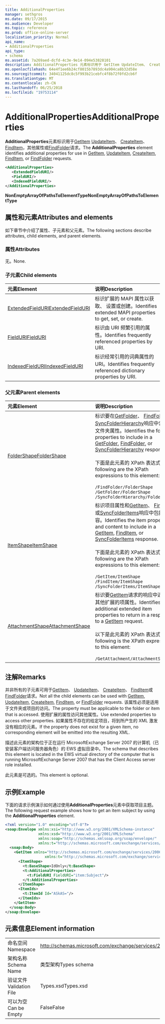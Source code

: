 ```yaml
---
title: AdditionalProperties
manager: sethgros
ms.date: 09/17/2015
ms.audience: Developer
ms.topic: reference
ms.prod: office-online-server
localization_priority: Normal
api_name:
- AdditionalProperties
api_type:
- schema
ms.assetid: 7a269aed-dcfd-4c3e-9e14-094e53828101
description: AdditionalProperties 元素标识用于 GetItem UpdateItem、 CreateItem、 FindItem，其他属性或 FindFolder 请求。
ms.openlocfilehash: 64e4f1ee6b24cf8015b7893dc4a904ca8b32d58e
ms.sourcegitcommit: 34041125dc8c5f993b21cebfc4f8b72f0fd2cb6f
ms.translationtype: MT
ms.contentlocale: zh-CN
ms.lasthandoff: 06/25/2018
ms.locfileid: "19753114"
---
```

# <a name="additionalproperties"></a><span data-ttu-id="a0e40-103">AdditionalProperties</span><span class="sxs-lookup"><span data-stu-id="a0e40-103">AdditionalProperties</span></span>

<span data-ttu-id="a0e40-104">**AdditionalProperties**元素标识用于[GetItem](getitem.md) [UpdateItem](updateitem.md)、 [CreateItem](createitem.md)、 [FindItem](finditem.md)，其他属性或[FindFolder](findfolder.md)请求。</span><span class="sxs-lookup"><span data-stu-id="a0e40-104">The **AdditionalProperties** element identifies additional properties for use in [GetItem](getitem.md), [UpdateItem](updateitem.md), [CreateItem](createitem.md), [FindItem](finditem.md), or [FindFolder](findfolder.md) requests.</span></span> 
  
```xml
<AdditionalProperties>
   <ExtendedFieldURI/>
   <FieldURI/>
   <IndexedFieldURI/>
</AdditionalProperties>
```

 <span data-ttu-id="a0e40-105">**NonEmptyArrayOfPathsToElementType**</span><span class="sxs-lookup"><span data-stu-id="a0e40-105">**NonEmptyArrayOfPathsToElementType**</span></span>
## <a name="attributes-and-elements"></a><span data-ttu-id="a0e40-106">属性和元素</span><span class="sxs-lookup"><span data-stu-id="a0e40-106">Attributes and elements</span></span>

<span data-ttu-id="a0e40-107">如下章节中介绍了属性、子元素和父元素。</span><span class="sxs-lookup"><span data-stu-id="a0e40-107">The following sections describe attributes, child elements, and parent elements.</span></span>
  
### <a name="attributes"></a><span data-ttu-id="a0e40-108">属性</span><span class="sxs-lookup"><span data-stu-id="a0e40-108">Attributes</span></span>

<span data-ttu-id="a0e40-109">无。</span><span class="sxs-lookup"><span data-stu-id="a0e40-109">None.</span></span>
  
### <a name="child-elements"></a><span data-ttu-id="a0e40-110">子元素</span><span class="sxs-lookup"><span data-stu-id="a0e40-110">Child elements</span></span>

|<span data-ttu-id="a0e40-111">**元素**</span><span class="sxs-lookup"><span data-stu-id="a0e40-111">**Element**</span></span>|<span data-ttu-id="a0e40-112">**说明**</span><span class="sxs-lookup"><span data-stu-id="a0e40-112">**Description**</span></span>|
|:-----|:-----|
|[<span data-ttu-id="a0e40-113">ExtendedFieldURI</span><span class="sxs-lookup"><span data-stu-id="a0e40-113">ExtendedFieldURI</span></span>](extendedfielduri.md) <br/> |<span data-ttu-id="a0e40-114">标识扩展的 MAPI 属性以获取、 设置或创建。</span><span class="sxs-lookup"><span data-stu-id="a0e40-114">Identifies extended MAPI properties to get, set, or create.</span></span>  <br/> |
|[<span data-ttu-id="a0e40-115">FieldURI</span><span class="sxs-lookup"><span data-stu-id="a0e40-115">FieldURI</span></span>](fielduri.md) <br/> |<span data-ttu-id="a0e40-116">标识由 URI 频繁引用的属性。</span><span class="sxs-lookup"><span data-stu-id="a0e40-116">Identifies frequently referenced properties by URI.</span></span>  <br/> |
|[<span data-ttu-id="a0e40-117">IndexedFieldURI</span><span class="sxs-lookup"><span data-stu-id="a0e40-117">IndexedFieldURI</span></span>](indexedfielduri.md) <br/> |<span data-ttu-id="a0e40-118">标识经常引用的词典属性的 URI。</span><span class="sxs-lookup"><span data-stu-id="a0e40-118">Identifies frequently referenced dictionary properties by URI.</span></span>  <br/> |
   
### <a name="parent-elements"></a><span data-ttu-id="a0e40-119">父元素</span><span class="sxs-lookup"><span data-stu-id="a0e40-119">Parent elements</span></span>

|<span data-ttu-id="a0e40-120">**元素**</span><span class="sxs-lookup"><span data-stu-id="a0e40-120">**Element**</span></span>|<span data-ttu-id="a0e40-121">**说明**</span><span class="sxs-lookup"><span data-stu-id="a0e40-121">**Description**</span></span>|
|:-----|:-----|
|[<span data-ttu-id="a0e40-122">FolderShape</span><span class="sxs-lookup"><span data-stu-id="a0e40-122">FolderShape</span></span>](foldershape.md) <br/> | <span data-ttu-id="a0e40-123">标识要在[GetFolder](getfolder.md)、 [FindFolder](findfolder.md)或[SyncFolderHierarchy](syncfolderhierarchy.md)响应中包含的文件夹属性。</span><span class="sxs-lookup"><span data-stu-id="a0e40-123">Identifies the folder properties to include in a [GetFolder](getfolder.md), [FindFolder](findfolder.md), or [SyncFolderHierarchy](syncfolderhierarchy.md) response.</span></span><br/><br/>  <span data-ttu-id="a0e40-124">下面是此元素的 XPath 表达式：</span><span class="sxs-lookup"><span data-stu-id="a0e40-124">The following are the XPath expressions to this element:</span></span><br/><br/>  `/FindFolder/FolderShape` <br/>  `/GetFolder/FolderShape` <br/>  `/SyncFolderHierarchy/FolderShape` <br/> |
|[<span data-ttu-id="a0e40-125">ItemShape</span><span class="sxs-lookup"><span data-stu-id="a0e40-125">ItemShape</span></span>](itemshape.md) <br/> | <span data-ttu-id="a0e40-126">标识项目属性和[GetItem](getitem.md)、 [FindItem](finditem.md)或[SyncFolderItems](syncfolderitems.md)响应中包括的内容。</span><span class="sxs-lookup"><span data-stu-id="a0e40-126">Identifies the item properties and content to include in a [GetItem](getitem.md), [FindItem](finditem.md), or [SyncFolderItems](syncfolderitems.md) response.</span></span><br/><br/>  <span data-ttu-id="a0e40-127">下面是此元素的 XPath 表达式：</span><span class="sxs-lookup"><span data-stu-id="a0e40-127">The following are the XPath expressions to this element:</span></span><br/><br/>  `/GetItem/ItemShape` <br/>  `/FindItem/ItemShape` <br/>  `/SyncFolderItems/ItemShape` <br/> |
|[<span data-ttu-id="a0e40-128">AttachmentShape</span><span class="sxs-lookup"><span data-stu-id="a0e40-128">AttachmentShape</span></span>](attachmentshape.md) <br/> |<span data-ttu-id="a0e40-129">标识要[GetItem](getitem.md)请求的响应中返回的其他扩展的项属性。</span><span class="sxs-lookup"><span data-stu-id="a0e40-129">Identifies additional extended item properties to return in a response to a [GetItem](getitem.md) request.</span></span><br/><br/> <span data-ttu-id="a0e40-130">以下是此元素的 XPath 表达式：</span><span class="sxs-lookup"><span data-stu-id="a0e40-130">The following is the XPath expression to this element:</span></span><br/><br/>  `/GetAttachment/AttachmentShape` <br/> |
   
## <a name="remarks"></a><span data-ttu-id="a0e40-131">注解</span><span class="sxs-lookup"><span data-stu-id="a0e40-131">Remarks</span></span>

<span data-ttu-id="a0e40-132">并非所有的子元素可用于[GetItem](getitem.md)、 [UpdateItem](updateitem.md)、 [CreateItem](createitem.md)、 [FindItem](finditem.md)或[FindFolder](findfolder.md)请求。</span><span class="sxs-lookup"><span data-stu-id="a0e40-132">Not all the child elements can be used with [GetItem](getitem.md), [UpdateItem](updateitem.md), [CreateItem](createitem.md), [FindItem](finditem.md), or [FindFolder](findfolder.md) requests.</span></span> <span data-ttu-id="a0e40-133">该属性必须是适用于文件夹或项目的访问。</span><span class="sxs-lookup"><span data-stu-id="a0e40-133">The property must be applicable to the folder or item that is accessed.</span></span> <span data-ttu-id="a0e40-134">使用扩展的属性访问其他属性。</span><span class="sxs-lookup"><span data-stu-id="a0e40-134">Use extended properties to access other properties.</span></span> <span data-ttu-id="a0e40-135">如果属性不存在的给定项目，将到所产生的 XML 激发没有相应的元素。</span><span class="sxs-lookup"><span data-stu-id="a0e40-135">If the property does not exist for a given item, no corresponding element will be emitted into the resulting XML.</span></span> 
  
<span data-ttu-id="a0e40-136">描述此元素的架构位于正在运行 MicrosoftExchange Server 2007 的计算机（已安装客户端访问服务器角色）的 EWS 虚拟目录中。</span><span class="sxs-lookup"><span data-stu-id="a0e40-136">The schema that describes this element is located in the EWS virtual directory of the computer that is running MicrosoftExchange Server 2007 that has the Client Access server role installed.</span></span> 
  
<span data-ttu-id="a0e40-137">此元素是可选的。</span><span class="sxs-lookup"><span data-stu-id="a0e40-137">This element is optional.</span></span>
  
## <a name="example"></a><span data-ttu-id="a0e40-138">示例</span><span class="sxs-lookup"><span data-stu-id="a0e40-138">Example</span></span>

<span data-ttu-id="a0e40-139">下面的请求示例演示如何通过使用**AdditionalProperties**元素中获取项目主题。</span><span class="sxs-lookup"><span data-stu-id="a0e40-139">The following request example shows how to get an item subject by using the **AdditionalProperties** element.</span></span> 
  
```XML
<?xml version="1.0" encoding="utf-8"?>
<soap:Envelope xmlns:xsi="http://www.w3.org/2001/XMLSchema-instance"
               xmlns:xsd="http://www.w3.org/2001/XMLSchema"
               xmlns:soap="http://schemas.xmlsoap.org/soap/envelope/"
               xmlns:t="http://schemas.microsoft.com/exchange/services/2006/types">
  <soap:Body>
    <GetItem xmlns="http://schemas.microsoft.com/exchange/services/2006/messages" 
                  xmlns:t="http://schemas.microsoft.com/exchange/services/2006/types">
      <ItemShape>
        <t:BaseShape>IdOnly</t:BaseShape>
        <t:AdditionalProperties>
          <t:FieldURI FieldURI="item:Subject"/>
        </t:AdditionalProperties>
      </ItemShape>
      <ItemIds>
        <t:ItemId Id="ASkAS="/>
      </ItemIds>
    </GetItem>
  </soap:Body>
</soap:Envelope>
```

## <a name="element-information"></a><span data-ttu-id="a0e40-140">元素信息</span><span class="sxs-lookup"><span data-stu-id="a0e40-140">Element information</span></span>

|||
|:-----|:-----|
|<span data-ttu-id="a0e40-141">命名空间</span><span class="sxs-lookup"><span data-stu-id="a0e40-141">Namespace</span></span>  <br/> |http://schemas.microsoft.com/exchange/services/2006/types  <br/> |
|<span data-ttu-id="a0e40-142">架构名称</span><span class="sxs-lookup"><span data-stu-id="a0e40-142">Schema Name</span></span>  <br/> |<span data-ttu-id="a0e40-143">类型架构</span><span class="sxs-lookup"><span data-stu-id="a0e40-143">Types schema</span></span>  <br/> |
|<span data-ttu-id="a0e40-144">验证文件</span><span class="sxs-lookup"><span data-stu-id="a0e40-144">Validation File</span></span>  <br/> |<span data-ttu-id="a0e40-145">Types.xsd</span><span class="sxs-lookup"><span data-stu-id="a0e40-145">Types.xsd</span></span>  <br/> |
|<span data-ttu-id="a0e40-146">可以为空</span><span class="sxs-lookup"><span data-stu-id="a0e40-146">Can be Empty</span></span>  <br/> |<span data-ttu-id="a0e40-147">False</span><span class="sxs-lookup"><span data-stu-id="a0e40-147">False</span></span>  <br/> |
   

